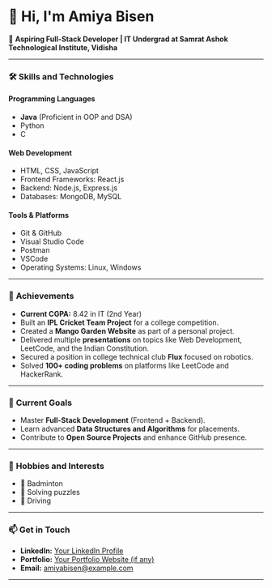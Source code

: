 # 👋 Hi, I'm Amiya Bisen  

🚀 **Aspiring Full-Stack Developer | IT Undergrad at Samrat Ashok Technological Institute, Vidisha**  

---

### 🛠️ **Skills and Technologies**

#### **Programming Languages**
- **Java** (Proficient in OOP and DSA)
- Python  
- C  

#### **Web Development**
- HTML, CSS, JavaScript  
- Frontend Frameworks: React.js  
- Backend: Node.js, Express.js  
- Databases: MongoDB, MySQL  

#### **Tools & Platforms**
- Git & GitHub  
- Visual Studio Code  
- Postman  
- VSCode  
- Operating Systems: Linux, Windows  

---

### 🎯 **Achievements**
- **Current CGPA:** 8.42 in IT (2nd Year)  
- Built an **IPL Cricket Team Project** for a college competition.  
- Created a **Mango Garden Website** as part of a personal project.  
- Delivered multiple **presentations** on topics like Web Development, LeetCode, and the Indian Constitution.  
- Secured a position in college technical club **Flux** focused on robotics.  
- Solved **100+ coding problems** on platforms like LeetCode and HackerRank.  

---

### 🌱 **Current Goals**
- Master **Full-Stack Development** (Frontend + Backend).  
- Learn advanced **Data Structures and Algorithms** for placements.  
- Contribute to **Open Source Projects** and enhance GitHub presence.  

---

### 🌟 **Hobbies and Interests**
- 🏸 Badminton  
- 🧩 Solving puzzles  
- 🚗 Driving  

---

### 📫 **Get in Touch**
- **LinkedIn:** [Your LinkedIn Profile](#)  
- **Portfolio:** [Your Portfolio Website (if any)](#)  
- **Email:** [amiyabisen@example.com](mailto:amiyabisen@example.com)  

---








